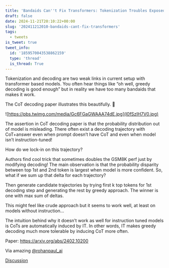 ```yaml
---
title: 'Bandaids Can''t Fix Transformers: Tokenization Troubles Exposed'
draft: false
date: 2024-11-21T20:10:22+00:00
slug: '202411212010-bandaids-cant-fix-transformers'
tags:
  - tweets
is_tweet: true
tweet_info:
  id: '1859570043538862159'
  type: 'thread'
  is_thread: True
---
```




Tokenization and decoding are two weak links in current setup with transformer based models. You often hear things like “oh well, greedy decoding is good enough” but in reality we have too many bandaids that makes it work.

The CoT decoding paper illustrates this beautifully. 🧵 

![https://pbs.twimg.com/media/Gc6FGaGWAAA74dE.jpg](l0fSzIH7V0.jpg)

The assertion in CoT decoding paper is that the probability distribution out of model is misleading. There often exist a decoding trajectory with CoT+answer even when prompt doesn’t have CoT and even when model isn’t instruction-tuned! 

How do we lock-in on this trajectory?

Authors find cool trick that sometimes doubles the GSM8K perf just by modifying decoding! The main observation is that the probability disparity between top 1st and 2nd token is largest when model is more confident. So, what if we sum up that delta for each trajectory?

Then generate candidate trajectories by trying first k top tokens for 1st decoding step and generating the rest by greedy approach. The winner is one with max sum of deltas. 

This might feel like crude approach but it seems to work well, at least on models without instruction…

The intuition behind why it doesn’t work as well for instruction tuned models is CoTs are automatically induced by IT. In other words, IT makes greedy decoding much more tolerable by inducing CoT more often.

Paper: <https://arxiv.org/abs/2402.10200>

Via amazing [@rohanpaul_ai](https://x.com/rohanpaul_ai)

[Discussion](https://x.com/sytelus/status/1859570043538862159)
